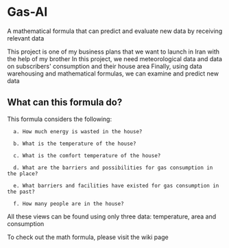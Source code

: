 # Gas-AI
A mathematical formula that can predict and evaluate new data by receiving relevant data


This project is one of my business plans that we want to launch in Iran with the help of my brother
In this project, we need meteorological data and data on subscribers' consumption and their house area
Finally, using data warehousing and mathematical formulas, we can examine and predict new data

## What can this formula do?
This formula considers the following:

      a. How much energy is wasted in the house?

      b. What is the temperature of the house?

      c. What is the comfort temperature of the house?

      d. What are the barriers and possibilities for gas consumption in the place?

      e. What barriers and facilities have existed for gas consumption in the past?

      f. How many people are in the house?

All these views can be found using only three data: temperature, area and consumption

To check out the math formula, please visit the wiki page
